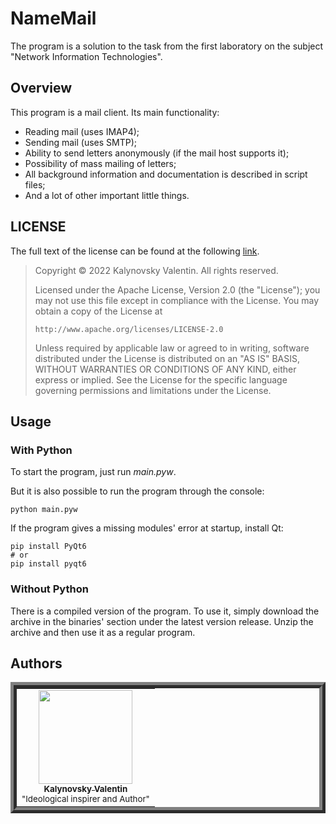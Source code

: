 # NameMail
The program is a solution to the task from the first laboratory on the subject "Network Information Technologies".

## Overview
This program is a mail client. Its main functionality:
- Reading mail (uses IMAP4);
- Sending mail (uses SMTP);
- Ability to send letters anonymously (if the mail host supports it);
- Possibility of mass mailing of letters;
- All background information and documentation is described in script files;
- And a lot of other important little things.

## LICENSE
The full text of the license can be found at the following [link](https://github.com/Nakama3942/NameMail/blob/main/LICENSE).

> Copyright © 2022 Kalynovsky Valentin. All rights reserved.
> 
> Licensed under the Apache License, Version 2.0 (the "License");
> you may not use this file except in compliance with the License.
> You may obtain a copy of the License at
> 
>     http://www.apache.org/licenses/LICENSE-2.0
> 
> Unless required by applicable law or agreed to in writing, software
> distributed under the License is distributed on an "AS IS" BASIS,
> WITHOUT WARRANTIES OR CONDITIONS OF ANY KIND, either express or implied.
> See the License for the specific language governing permissions and
> limitations under the License.

## Usage
### With Python
To start the program, just run *main.pyw*.

But it is also possible to run the program through the console:
```shell
python main.pyw
```
If the program gives a missing modules' error at startup, install Qt:
```shell
pip install PyQt6
# or
pip install pyqt6
```
### Without Python
There is a compiled version of the program. To use it, simply download the archive in the binaries' section under the latest version release. Unzip the archive and then use it as a regular program.

## Authors
<table align="center" style="border-width: 10; border-style: ridge">
	<tr>
		<td align="center"><a href="https://github.com/Nakama3942"><img src="https://avatars.githubusercontent.com/u/73797846?s=400&u=a9b7688ac521d739825d7003a5bd599aab74cb76&v=4" width="150px;" alt=""/><br /><sub><b>Kalynovsky Valentin</b></sub></a><sub><br />"Ideological inspirer and Author"</sub></td>
		<!--<td></td>-->
	</tr>
<!--
	<tr>
		<td></td>
		<td></td>
	</tr>
-->
</table>